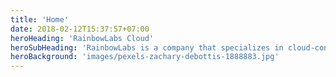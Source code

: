 ```yaml
---
title: 'Home'
date: 2018-02-12T15:37:57+07:00
heroHeading: 'RainbowLabs Cloud'
heroSubHeading: 'RainbowLabs is a company that specializes in cloud-connected light installations.'
heroBackground: 'images/pexels-zachary-debottis-1888883.jpg'
---
```


